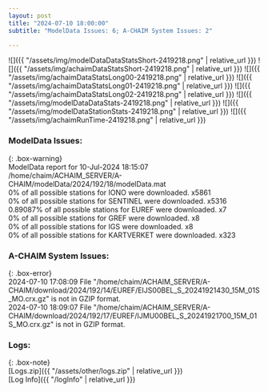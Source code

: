 ```yaml
---
layout: post
title: "2024-07-10 18:00:00"
subtitle: "ModelData Issues: 6; A-CHAIM System Issues: 2"

---
```


![]({{ "/assets/img/modelDataDataStatsShort-2419218.png" | relative_url }})
![]({{ "/assets/img/achaimDataStatsShort-2419218.png" | relative_url }})
![]({{ "/assets/img/achaimDataStatsLong00-2419218.png" | relative_url }})
![]({{ "/assets/img/achaimDataStatsLong01-2419218.png" | relative_url }})
![]({{ "/assets/img/achaimDataStatsLong02-2419218.png" | relative_url }})
![]({{ "/assets/img/modelDataDataStats-2419218.png" | relative_url }})
![]({{ "/assets/img/modelDataStationStats-2419218.png" | relative_url }})
![]({{ "/assets/img/achaimRunTime-2419218.png" | relative_url }})


### ModelData Issues:  
  
{: .box-warning}  
 ModelData report for 10-Jul-2024 18:15:07   
 /home/chaim/ACHAIM_SERVER/A-CHAIM/modelData/2024/192/18/modelData.mat   
 0% of all possible stations for IONO were downloaded. x5861   
 0% of all possible stations for SENTINEL were downloaded. x5316   
 0.89087% of all possible stations for EUREF were downloaded. x7   
 0% of all possible stations for GREF were downloaded. x8   
 0% of all possible stations for IGS were downloaded. x8   
 0% of all possible stations for KARTVERKET were downloaded. x323   
  
### A-CHAIM System Issues:  
  
{: .box-error}  
2024-07-10 17:08:09 File "/home/chaim/ACHAIM_SERVER/A-CHAIM/download/2024/192/14/EUREF/EIJS00BEL_S_20241921430_15M_01S_MO.crx.gz" is not in GZIP format.  
2024-07-10 18:09:07 File "/home/chaim/ACHAIM_SERVER/A-CHAIM/download/2024/192/17/EUREF/IJMU00BEL_S_20241921700_15M_01S_MO.crx.gz" is not in GZIP format.  

### Logs:  
  
{: .box-note}  
[Logs.zip]({{ "/assets/other/logs.zip" | relative_url }})  
[Log Info]({{ "/logInfo" | relative_url }})  
